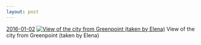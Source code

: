 ```yaml
---
layout: post
---
```


<p>
  <time><a href="/458">2016-01-02</a></time>
  <a href="/458"><img src="{{ site.assets_url }}/458-640.jpg" srcset="{{ site.assets_url }}/458-1280.jpg 1280w, {{ site.assets_url }}/458-960.jpg 960w, {{ site.assets_url }}/458-640.jpg 640w, {{ site.assets_url }}/458-320.jpg 320w" sizes="(min-width: 700px) 50vw, calc(100vw - 2rem)" alt="View of the city from Greenpoint (taken by Elena)" /></a>
  <span>View of the city from Greenpoint (taken by Elena)</span>
</p>
